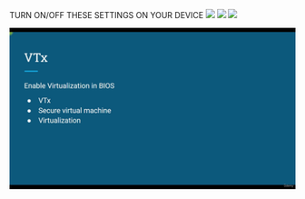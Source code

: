 TURN ON/OFF THESE SETTINGS ON YOUR DEVICE 
![](https://gitlab.com/devops5242049/learn/-/raw/automation/essential%20pictures/turn_off_these.png)
![](https://gitlab.com/devops5242049/learn/-/raw/automation/essential%20pictures/turnon_vtx.png)
![](https://gitlab.com/devops5242049/learn/-/raw/automation/essential%20pictures/Screenshot_2025-01-23_174134.png)

![](https://github.com/akhileehh/learn-devops/blob/automation/essential%20pictures/turnon_vtx.png?raw=true)
